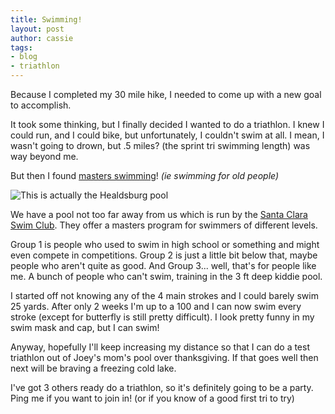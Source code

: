 ```yaml
---
title: Swimming!
layout: post
author: cassie
tags:
- blog
- triathlon
---
```


Because I completed my 30 mile hike, I needed to come up with a new goal to accomplish.

It took some thinking, but I finally decided I wanted to do a triathlon. I knew I could run, and I could bike, but unfortunately, I couldn't swim at all. I mean, I wasn't going to drown, but .5 miles? (the sprint tri swimming length) was way beyond me.

But then I found [masters swimming](http://www.usms.org/about.php)! _(ie swimming for old people)_

![This is actually the Healdsburg pool](https://lh6.googleusercontent.com/-TOAn_raJe1A/TwI1Izi8z1I/AAAAAAAAA8I/k5KZjj3Z-yw/s400/2445737983_00c3499b51_z.jpg)

We have a pool not too far away from us which is run by the [Santa Clara Swim Club](http://www.santaclaraswimclub.org/). They offer a masters program for swimmers of different levels.

Group 1 is people who used to swim in high school or something and might even compete in competitions. Group 2 is just a little bit below that, maybe people who aren't quite as good. And Group 3... well, that's for people like me. A bunch of people who can't swim, training in the 3 ft deep kiddie pool.

I started off not knowing any of the 4 main strokes and I could barely swim 25 yards. After only 2 weeks I'm up to a 100 and I can now swim every stroke (except for butterfly is still pretty difficult). I look pretty funny in my swim mask and cap, but I can swim!

Anyway, hopefully I'll keep increasing my distance so that I can do a test triathlon out of Joey's mom's pool over thanksgiving. If that goes well then next will be braving a freezing cold lake.

I've got 3 others ready do a triathlon, so it's definitely going to be a party. Ping me if you want to join in! (or if you know of a good first tri to try)
